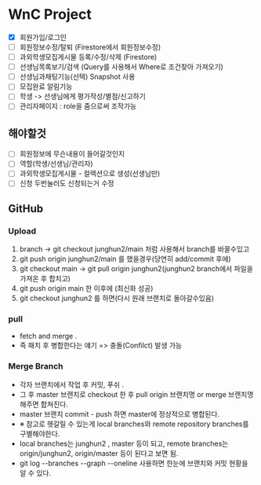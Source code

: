 # WnC Project

- [x] 회원가입/로그인
- [ ] 회원정보수정/탈퇴 (Firestore에서 회원정보수정)
- [ ] 과외학생모집게시물 등록/수정/삭제 (Firestore)
- [ ] 선생님목록보기/검색 (Query를 사용해서 Where로 조건찾아 가져오기)
- [ ] 선생님과채팅기능(선택) Snapshot 사용
- [ ] 모집완료 알림기능
- [ ] 학생 -> 선생님에게 평가작성/별점/신고하기
- [ ] 관리자페이지 : role을 줌으로써 조작가능

## 해야할것

- [ ] 회원정보에 무슨내용이 들어갈것인지
- [ ] 역할(학생/선생님/관리자)
- [ ] 과외학생모집게시물 - 컬렉션으로 생성(선생님만)
- [ ] 신청 두번눌러도 신청되는거 수정

## GitHub

### Upload

1. branch -> git checkout junghun2/main 처럼 사용해서 branch를 바꿀수있고
2. git push origin junghun2/main 를 했을경우(당연히 add/commit 후에)
3. git checkout main -> git pull origin junghun2(junghun2 branch에서 파일을 가져온 후 합치고)
4. git push origin main 한 이후에 (최신화 성공)
5. git checkout junghun2 를 하면(다시 원래 브랜치로 돌아갈수있음)

### pull

- fetch and merge .
- 즉 패치 후 병합한다는 얘기 => 충돌(Confilct) 발생 가능

### Merge Branch

- 각자 브랜치에서 작업 후 커밋, 푸쉬 .
- 그 후 master 브랜치로 checkout 한 후 pull origin 브랜치명 or merge 브랜치명 해주면 합쳐진다.
- master 브랜치 commit - push 하면 master에 정상적으로 병합된다.
- ※ 참고로 헷갈릴 수 있는게 local branches와 remote repository branches를 구별해야한다.
- local branches는 junghun2 , master 등이 되고, remote branches는 origin/junghun2, origin/master 등이 된다고 보면 됨.
- git log --branches --graph --oneline 사용하면 한눈에 브랜치와 커밋 현황을 알 수 있다.
